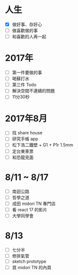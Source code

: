 # 人生
- [x] 做好事、存好心
- [ ] 做喜歡做的事
- [ ] 和喜歡的人再一起
# 2017年
- [ ] 第一件要做的事
- [ ] 喝蘇打水
- [ ] 第三件 Todo
- [ ] 解決空間不連續的問題
- [ ] 11分30秒
# 2017年8月
- [ ] 找 share house
- [ ] 研究手帳 app
- [ ] 松下浩二鐵壁 + G1 + P1r 1.5mm
- [ ] 定台東車票
- [ ] 和恐龍見面
# 8/11 ~ 8/17
- [ ] 南迴公路
- [ ] 哲學之道
- [ ] 成田 midori TN 專門店
- [ ] 看 react 17 的影片
- [ ] 大學同學會
# 8/13
- [ ] 七分半
- [ ] 修排氣管
- [ ] sketch prototype
- [ ] 買 midori TN 的內頁

